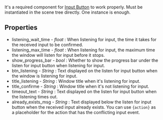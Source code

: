 It's a required component for [Input Button](input_button.md) to work properly. Must be instantiated in the scene tree directly. One instance is enough.

## Properties
* listening_wait_time - *float* : When listening for input, the time it takes for the received input to be confirmed.
* listening_max_time - *float* : When listening for input, the maximum time the window will listen for input before it stops.
* show_progress_bar - *bool* : Whether to show the progress bar under the listen for input button when listening for input.
* btn_listening - *String* : Text displayed on the listen for input button when the window is listening for input.
* title_listening - *String* : Window title when it's listening for input.
* title_confirme - *String* : Window title when it's not listening for input.
* timeout_text - *String* : Text displayed on the listen for input button when the listening times out.
* already_exists_msg - *String* : Text displayed below the listen for input button when the received input already exists. You can use `{action}` as a placeholder for the action that has the conflicting input event.
